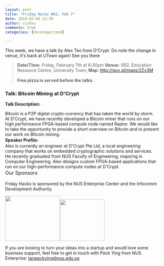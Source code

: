 ```yaml
---
layout: post
title: "Friday Hacks #62, Feb 7"
date: 2014-02-04 12:39
author: vishnu
comments: true
categories: [Uncategorized]

---
```

This week, we have a talk by Alex Teo from D'Crypt. Do note the change in venue, it's back at UTown again! See you there
<blockquote><strong>Date/Time:</strong> Friday, February 7th at 6:30pm
<strong>Venue:</strong> SR2, Education Resource Centre, University Town; <strong>Map</strong>: <a href="http://goo.gl/maps/2Zy3M">http://goo.gl/maps/2Zy3M</a>

<strong style="line-height: 1.5em;">Free pizza is served before the talks.</strong></blockquote>
<h3>Talk: Bitcoin Mining at D'Crypt</h3>
<div>

<strong>Talk Description:</strong>
<div>Bitcoin is a P2P digital crypto-currency that has taken the world by storm. At D'Crypt, we have recently developed a Bitcoin miner that runs on our high performance FPGA-based compute node named Raptor. We would like to take the opportunity to provide a short overview on Bitcoin and to present our work on Bitcoin mining.</div>
<strong style="line-height: 1.5em;">Speaker Profile:</strong><strong></strong>
<div>Alex is currently an engineer at D'Crypt Pte Ltd, a local engineering company that works on embedded cryptographic solutions and services. He recently graduated from NUS Faculty of Engineering, majoring in Computer Engineering. Alex designs custom FPGA-based applications that run on our high-performance compute nodes at D'Crypt.</div>
<span style="font-size: 1.17em; line-height: 1.5em;">Our Sponsors</span><strong></strong>

Friday Hacks is sponsored by the NUS Enterprise Center and the Infocomm Development Authority.

<a href="http://nushackers.org/wp-content/uploads/2013/10/ETP-logo-full-color-vertical-to-be-used.jpg"><img alt="" src="http://nushackers.org/wp-content/uploads/2013/10/ETP-logo-full-color-vertical-to-be-used-300x247.jpg" width="180" height="148" /></a><a href="http://nushackers.org/wp-content/uploads/2013/10/ida.png"><img alt="" src="http://nushackers.org/wp-content/uploads/2013/10/ida-300x280.png" width="146" height="136" /></a>

If you are looking to turn your ideas into a startup and would love some business support, feel free to get in touch with Peck Ying from NUS Enterprise: tanpeckying@nus.edu.sg

</div>
